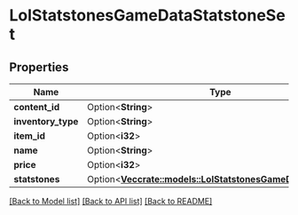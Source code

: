# LolStatstonesGameDataStatstoneSet

## Properties

Name | Type | Description | Notes
------------ | ------------- | ------------- | -------------
**content_id** | Option<**String**> |  | [optional]
**inventory_type** | Option<**String**> |  | [optional]
**item_id** | Option<**i32**> |  | [optional]
**name** | Option<**String**> |  | [optional]
**price** | Option<**i32**> |  | [optional]
**statstones** | Option<[**Vec<crate::models::LolStatstonesGameDataStatstone>**](LolStatstonesGameDataStatstone.md)> |  | [optional]

[[Back to Model list]](../README.md#documentation-for-models) [[Back to API list]](../README.md#documentation-for-api-endpoints) [[Back to README]](../README.md)


